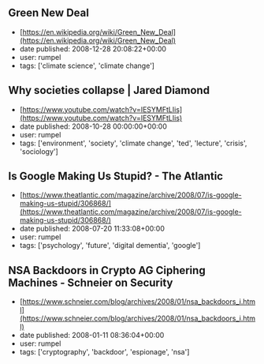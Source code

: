 ## Green New Deal
 - [https://en.wikipedia.org/wiki/Green_New_Deal](https://en.wikipedia.org/wiki/Green_New_Deal)
 - date published: 2008-12-28 20:08:22+00:00
 - user: rumpel
 - tags: ['climate science', 'climate change']

## Why societies collapse | Jared Diamond
 - [https://www.youtube.com/watch?v=IESYMFtLIis](https://www.youtube.com/watch?v=IESYMFtLIis)
 - date published: 2008-10-28 00:00:00+00:00
 - user: rumpel
 - tags: ['environment', 'society', 'climate change', 'ted', 'lecture', 'crisis', 'sociology']

## Is Google Making Us Stupid? - The Atlantic
 - [https://www.theatlantic.com/magazine/archive/2008/07/is-google-making-us-stupid/306868/](https://www.theatlantic.com/magazine/archive/2008/07/is-google-making-us-stupid/306868/)
 - date published: 2008-07-20 11:33:08+00:00
 - user: rumpel
 - tags: ['psychology', 'future', 'digital dementia', 'google']

## NSA Backdoors in Crypto AG Ciphering Machines - Schneier on Security
 - [https://www.schneier.com/blog/archives/2008/01/nsa_backdoors_i.html](https://www.schneier.com/blog/archives/2008/01/nsa_backdoors_i.html)
 - date published: 2008-01-11 08:36:04+00:00
 - user: rumpel
 - tags: ['cryptography', 'backdoor', 'espionage', 'nsa']

